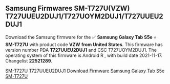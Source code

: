 <h2>Samsung Firmwares SM-T727U(VZW) T727UUEU2DUJ1/T727UOYM2DUJ1/T727UUEU2DUJ1</h2>
Download the Samsung firmware for the ✅ <strong>Samsung Galaxy Tab S5e </strong> ⭐ <strong>SM-T727U</strong> with product code <strong>VZW</strong> <strong> from United States</strong>. This firmware has version number PDA <strong>T727UUEU2DUJ1</strong> and CSC T727UOYM2DUJ1. The operating system of this firmware is Android R , with build date 2021-11-17. Changelist <strong>22521289</strong>.


[SM-T727U](https://samfirm.shop/samsung/model/SM-T727U)
[T727UUEU2DUJ1](https://samfirm.shop/samsung/pda/T727UUEU2DUJ1)
[Download Firmware Samsung Galaxy Tab S5e SM-T727U](https://samfirm.shop/samsung/firmware/474850)
